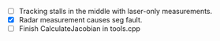 - [ ] Tracking stalls in the middle with laser-only measurements.
- [x] Radar measurement causes seg fault.
- [ ] Finish CalculateJacobian in tools.cpp
